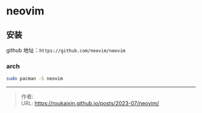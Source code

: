 # neovim



## 安装

github 地址：`https://github.com/neovim/neovim`



### arch

```bash
sudo pacman -S neovim
```



---

> 作者:   
> URL: https://roukaixin.github.io/posts/2023-07/neovim/  

